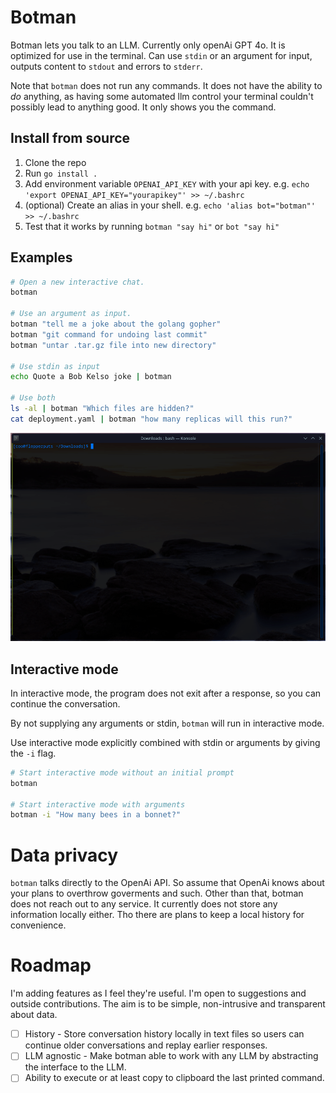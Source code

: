 # Botman

Botman lets you talk to an LLM. Currently only openAi GPT 4o. It is optimized for use in the terminal. Can use `stdin` or an argument for input, outputs content to `stdout` and errors to `stderr`.

Note that `botman` does not run any commands. It does not have the ability to _do_ anything, as having some automated llm control your terminal couldn't possibly lead to anything good. It only shows you the command.

## Install from source

1. Clone the repo
2. Run `go install .`
3. Add environment variable `OPENAI_API_KEY` with your api key. e.g. `echo 'export OPENAI_API_KEY="yourapikey"' >> ~/.bashrc`
4. (optional) Create an alias in your shell. e.g. `echo 'alias bot="botman"' >> ~/.bashrc`
5. Test that it works by running `botman "say hi"` or `bot "say hi"`

## Examples

```bash
# Open a new interactive chat.
botman

# Use an argument as input.
botman "tell me a joke about the golang gopher"
botman "git command for undoing last commit"
botman "untar .tar.gz file into new directory"

# Use stdin as input
echo Quote a Bob Kelso joke | botman

# Use both
ls -al | botman "Which files are hidden?"
cat deployment.yaml | botman "how many replicas will this run?"
```

![demo](https://github.com/c00/botman/blob/main/assets/botman-demo.gif?raw=true)

## Interactive mode

In interactive mode, the program does not exit after a response, so you can continue the conversation.

By not supplying any arguments or stdin, `botman` will run in interactive mode.

Use interactive mode explicitly combined with stdin or arguments by giving the `-i` flag.

```bash
# Start interactive mode without an initial prompt
botman

# Start interactive mode with arguments
botman -i "How many bees in a bonnet?"
```

# Data privacy

`botman` talks directly to the OpenAi API. So assume that OpenAi knows about your plans to overthrow goverments and such. Other than that, botman does not reach out to any service. It currently does not store any information locally either. Tho there are plans to keep a local history for convenience.

# Roadmap

I'm adding features as I feel they're useful. I'm open to suggestions and outside contributions. The aim is to be simple, non-intrusive and transparent about data.

- [ ] History - Store conversation history locally in text files so users can continue older conversations and replay earlier responses.
- [ ] LLM agnostic - Make botman able to work with any LLM by abstracting the interface to the LLM.
- [ ] Ability to execute or at least copy to clipboard the last printed command.
